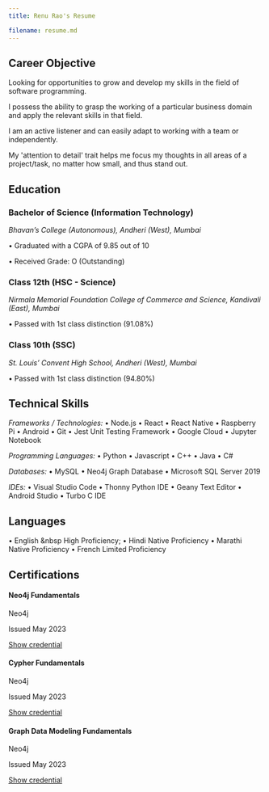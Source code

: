 ```yaml
---
title: Renu Rao's Resume

filename: resume.md
--- 
```


## Career Objective
Looking for opportunities to grow and develop my skills in the field of software programming. 

I possess the ability to grasp the working of a particular business domain and apply the relevant skills in that field. 
        
I am an active listener and can easily adapt to working with a team or independently. 
        
My 'attention to detail' trait helps me focus my thoughts in all areas of a project/task, no matter how small, and thus stand out.


## Education
### Bachelor of Science (Information Technology)

_Bhavan’s College (Autonomous), Andheri (West), Mumbai_

•	Graduated with a CGPA of 9.85 out of 10

•	Received Grade: O (Outstanding)

### Class 12th (HSC - Science)

_Nirmala Memorial Foundation College of Commerce and Science, Kandivali (East), Mumbai_

•	Passed with 1st class distinction (91.08%)

### Class 10th (SSC)

_St. Louis’ Convent High School, Andheri (West), Mumbai_

•	Passed with 1st class distinction (94.80%)


## Technical Skills
_Frameworks / Technologies:_
• 	Node.js
•	React
•	React Native
•	Raspberry Pi
•	Android 
•	Git
•	Jest Unit Testing Framework
•	Google Cloud
•	Jupyter Notebook

_Programming Languages:_
•	Python
•	Javascript
•	C++
•	Java
•	C#

_Databases:_
•	MySQL
•	Neo4j Graph Database
•	Microsoft SQL Server 2019

_IDEs:_
•	Visual Studio Code
•	Thonny Python IDE
•	Geany Text Editor
•	Android Studio
•	Turbo C IDE


## Languages
•	English &nbsp   High Proficiency;
•	Hindi      Native Proficiency
•	Marathi    Native Proficiency
•	French	   Limited Proficiency

## Certifications
#### Neo4j Fundamentals

Neo4j

Issued May 2023

[Show credential](https://graphacademy.neo4j.com/u/6c6c8c06-e977-42a8-b681-9bf0f2c375ba/neo4j-fundamentals/)


#### Cypher Fundamentals

Neo4j

Issued May 2023

[Show credential](https://graphacademy.neo4j.com/u/6c6c8c06-e977-42a8-b681-9bf0f2c375ba/cypher-fundamentals/)


#### Graph Data Modeling Fundamentals

Neo4j

Issued May 2023

[Show credential](https://graphacademy.neo4j.com/u/6c6c8c06-e977-42a8-b681-9bf0f2c375ba/modeling-fundamentals/)
